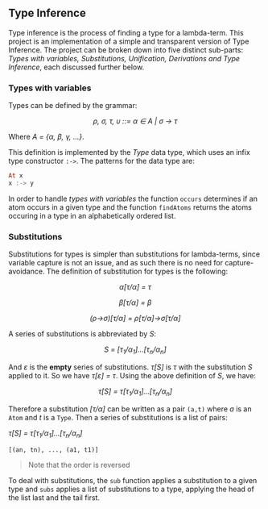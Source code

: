 ## Type Inference
Type inference is the process of finding a type for a lambda-term. This project is an implementation of a simple and transparent version of Type Inference. The project can be broken down into five distinct sub-parts: _Types with variables, Substitutions, Unification, Derivations _and_ Type Inference_, each discussed further below.

### Types with variables
Types can be defined by the grammar: 
<p align="center"> <i>
  ρ, σ, τ, υ ::= α ∈ Α | σ -> τ
</i> </p>

Where _A = {α, β, γ, ...}_.

This definition is implemented by the _Type_ data type, which uses an infix type constructor `:->`. The patterns for the data type are: 

```Haskell
At x
x :-> y
```
In order to handle _types with variables_ the function `occurs` determines if an atom occurs in a given type and the function `findAtoms` returns the atoms occuring in a type in an alphabetically ordered list.

### Substitutions
Substitutions for types is simpler than substitutions for lambda-terms, since variable capture is not an issue, and as such there is no need for capture-avoidance. The definition of substitution for types is the following:

<p align="center"> <i>
  α[τ/α] = τ
</i></p><p align="center"> <i>
  β[τ/α] = β
</i></p><p align="center"> <i>
  (ρ->σ)[τ/α] = ρ[τ/α]->σ[τ/α]
</i></p>

A series of substitutions is abbreviated by _S_:

<p align="center"> <i>
  S = [τ<sub>1</sub>/α<sub>1</sub>]...[τ<sub>n</sub>/α<sub>n</sub>]
</i></p>

And _ε_ is the **empty** series of substitutions. _τ[S]_ is _τ_ with the substitution _S_ applied to it. So we have _τ[ε] = τ_. Using the above definition of _S_, we have:

<p align="center"> <i>
  τ[S] = τ[τ<sub>1</sub>/α<sub>1</sub>]...[τ<sub>n</sub>/α<sub>n</sub>]
</i></p>

Therefore a substitution _[τ/α]_ can be written as a pair `(a,t)` where *a* is an `Atom` and *t* is a `Type`. Then a series of substitutions is a list of pairs:

_τ[S] = τ[τ<sub>1</sub>/α<sub>1</sub>]...[τ<sub>n</sub>/α<sub>n</sub>]_ 

`[(an, tn), ..., (a1, t1)]`
 
 > Note that the order is reversed 

To deal with substitutions, the `sub` function applies a substitution to a given type and `subs` applies a list of substitutions to a type, applying the head of the list last and the tail first.
